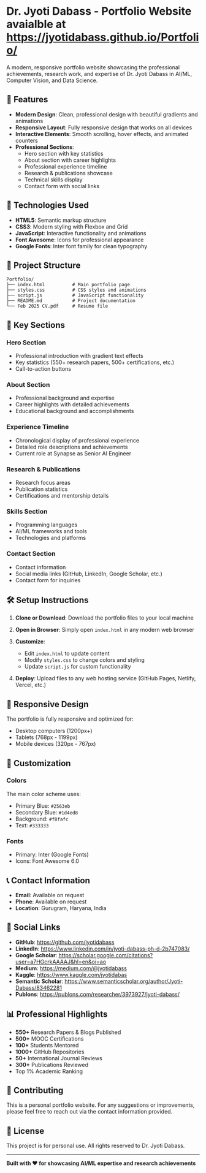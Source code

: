 # Dr. Jyoti Dabass - Portfolio Website avaialble at https://jyotidabass.github.io/Portfolio/

A modern, responsive portfolio website showcasing the professional achievements, research work, and expertise of Dr. Jyoti Dabass in AI/ML, Computer Vision, and Data Science.

## 🌟 Features

- **Modern Design**: Clean, professional design with beautiful gradients and animations
- **Responsive Layout**: Fully responsive design that works on all devices
- **Interactive Elements**: Smooth scrolling, hover effects, and animated counters
- **Professional Sections**: 
  - Hero section with key statistics
  - About section with career highlights
  - Professional experience timeline
  - Research & publications showcase
  - Technical skills display
  - Contact form with social links

## 🚀 Technologies Used

- **HTML5**: Semantic markup structure
- **CSS3**: Modern styling with Flexbox and Grid
- **JavaScript**: Interactive functionality and animations
- **Font Awesome**: Icons for professional appearance
- **Google Fonts**: Inter font family for clean typography

## 📁 Project Structure

```
Portfolio/
├── index.html          # Main portfolio page
├── styles.css          # CSS styles and animations
├── script.js           # JavaScript functionality
├── README.md           # Project documentation
└── Feb 2025 CV.pdf     # Resume file
```

## 🎯 Key Sections

### Hero Section
- Professional introduction with gradient text effects
- Key statistics (550+ research papers, 500+ certifications, etc.)
- Call-to-action buttons

### About Section
- Professional background and expertise
- Career highlights with detailed achievements
- Educational background and accomplishments

### Experience Timeline
- Chronological display of professional experience
- Detailed role descriptions and achievements
- Current role at Synapse as Senior AI Engineer

### Research & Publications
- Research focus areas
- Publication statistics
- Certifications and mentorship details

### Skills Section
- Programming languages
- AI/ML frameworks and tools
- Technologies and platforms

### Contact Section
- Contact information
- Social media links (GitHub, LinkedIn, Google Scholar, etc.)
- Contact form for inquiries

## 🛠️ Setup Instructions

1. **Clone or Download**: Download the portfolio files to your local machine

2. **Open in Browser**: Simply open `index.html` in any modern web browser

3. **Customize**: 
   - Edit `index.html` to update content
   - Modify `styles.css` to change colors and styling
   - Update `script.js` for custom functionality

4. **Deploy**: Upload files to any web hosting service (GitHub Pages, Netlify, Vercel, etc.)

## 📱 Responsive Design

The portfolio is fully responsive and optimized for:
- Desktop computers (1200px+)
- Tablets (768px - 1199px)
- Mobile devices (320px - 767px)

## 🎨 Customization

### Colors
The main color scheme uses:
- Primary Blue: `#2563eb`
- Secondary Blue: `#1d4ed8`
- Background: `#f8fafc`
- Text: `#333333`

### Fonts
- Primary: Inter (Google Fonts)
- Icons: Font Awesome 6.0

## 📞 Contact Information

- **Email**: Available on request
- **Phone**: Available on request
- **Location**: Gurugram, Haryana, India

## 🔗 Social Links

- **GitHub**: https://github.com/jyotidabass
- **LinkedIn**: https://www.linkedin.com/in/jyoti-dabass-ph-d-2b747083/
- **Google Scholar**: https://scholar.google.com/citations?user=a7HGcrkAAAAJ&hl=en&oi=ao
- **Medium**: https://medium.com/@jyotidabass
- **Kaggle**: https://www.kaggle.com/jyotidabas
- **Semantic Scholar**: https://www.semanticscholar.org/author/Jyoti-Dabass/83462281
- **Publons**: https://publons.com/researcher/3973927/jyoti-dabass/

## 📊 Professional Highlights

- **550+** Research Papers & Blogs Published
- **500+** MOOC Certifications
- **100+** Students Mentored
- **1000+** GitHub Repositories
- **50+** International Journal Reviews
- **300+** Publications Reviewed
- Top 1% Academic Ranking

## 🤝 Contributing

This is a personal portfolio website. For any suggestions or improvements, please feel free to reach out via the contact information provided.

## 📄 License

This project is for personal use. All rights reserved to Dr. Jyoti Dabass.

---

**Built with ❤️ for showcasing AI/ML expertise and research achievements** 
